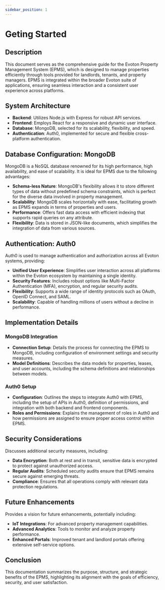 ```yaml
---
sidebar_position: 1
---
```


# Geting Started

## Description

This document serves as the comprehensive guide for the Evoton Property Management System (EPMS), which is designed to manage properties efficiently through tools provided for landlords, tenants, and property managers. EPMS is integrated within the broader Evoton suite of applications, ensuring seamless interaction and a consistent user experience across platforms.

## System Architecture

- **Backend**: Utilizes Node.js with Express for robust API services.
- **Frontend**: Employs React for a responsive and dynamic user interface.
- **Database**: MongoDB, selected for its scalability, flexibility, and speed.
- **Authentication**: Auth0, implemented for secure and flexible cross-platform authentication.

## Database Configuration: MongoDB

MongoDB is a NoSQL database renowned for its high performance, high availability, and ease of scalability. It is ideal for EPMS due to the following advantages:

- **Schema-less Nature**: MongoDB's flexibility allows it to store different types of data without predefined schema constraints, which is perfect for the diverse data involved in property management.
- **Scalability**: MongoDB scales horizontally with ease, facilitating growth as EPMS expands in terms of properties and users.
- **Performance**: Offers fast data access with efficient indexing that supports rapid queries on any attribute.
- **Flexibility**: Data is stored in JSON-like documents, which simplifies the integration of data from various sources.

## Authentication: Auth0

Auth0 is used to manage authentication and authorization across all Evoton systems, providing:

- **Unified User Experience**: Simplifies user interaction across all platforms within the Evoton ecosystem by maintaining a single identity.
- **Security Features**: Includes robust options like Multi-Factor Authentication (MFA), encryption, and regular security audits.
- **Flexibility**: Supports a wide range of identity protocols such as OAuth, OpenID Connect, and SAML.
- **Scalability**: Capable of handling millions of users without a decline in performance.

## Implementation Details

### MongoDB Integration

- **Connection Setup**: Details the process for connecting the EPMS to MongoDB, including configuration of environment settings and security measures.
- **Model Definitions**: Describes the data models for properties, leases, and user accounts, including the schema definitions and relationships between models.

### Auth0 Setup

- **Configuration**: Outlines the steps to integrate Auth0 with EPMS, including the setup of APIs in Auth0, definition of permissions, and integration with both backend and frontend components.
- **Roles and Permissions**: Explains the management of roles in Auth0 and how permissions are assigned to ensure proper access control within EPMS.

## Security Considerations

Discusses additional security measures, including:

- **Data Encryption**: Both at rest and in transit, sensitive data is encrypted to protect against unauthorized access.
- **Regular Audits**: Scheduled security audits ensure that EPMS remains secure against emerging threats.
- **Compliance**: Ensures that all operations comply with relevant data protection regulations.

## Future Enhancements

Provides a vision for future enhancements, potentially including:

- **IoT Integrations**: For advanced property management capabilities.
- **Advanced Analytics**: Tools to monitor and analyze property performance.
- **Enhanced Portals**: Improved tenant and landlord portals offering extensive self-service options.

## Conclusion

This documentation summarizes the purpose, structure, and strategic benefits of the EPMS, highlighting its alignment with the goals of efficiency, security, and user satisfaction.
